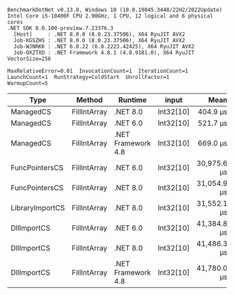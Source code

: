 ```

BenchmarkDotNet v0.13.8, Windows 10 (10.0.19045.3448/22H2/2022Update)
Intel Core i5-10400F CPU 2.90GHz, 1 CPU, 12 logical and 6 physical cores
.NET SDK 8.0.100-preview.7.23376.3
  [Host]     : .NET 8.0.0 (8.0.23.37506), X64 RyuJIT AVX2
  Job-KGSZHS : .NET 8.0.0 (8.0.23.37506), X64 RyuJIT AVX2
  Job-WJNRKK : .NET 6.0.22 (6.0.2223.42425), X64 RyuJIT AVX2
  Job-OXZTXD : .NET Framework 4.8.1 (4.8.9181.0), X64 RyuJIT VectorSize=256

MaxRelativeError=0.01  InvocationCount=1  IterationCount=1  
LaunchCount=1  RunStrategy=ColdStart  UnrollFactor=1  
WarmupCount=5  

```
| Type            | Method       | Runtime            | input     | Mean        | Error | Median      | Min         | Max         | Allocated |
|---------------- |------------- |------------------- |---------- |------------:|------:|------------:|------------:|------------:|----------:|
| ManagedCS       | FillIntArray | .NET 8.0           | Int32[10] |    404.9 μs |    NA |    404.9 μs |    404.9 μs |    404.9 μs |     400 B |
| ManagedCS       | FillIntArray | .NET 6.0           | Int32[10] |    521.7 μs |    NA |    521.7 μs |    521.7 μs |    521.7 μs |     640 B |
| ManagedCS       | FillIntArray | .NET Framework 4.8 | Int32[10] |    669.0 μs |    NA |    669.0 μs |    669.0 μs |    669.0 μs |         - |
| FuncPointersCS  | FillIntArray | .NET 6.0           | Int32[10] | 30,975.6 μs |    NA | 30,975.6 μs | 30,975.6 μs | 30,975.6 μs |     640 B |
| FuncPointersCS  | FillIntArray | .NET 8.0           | Int32[10] | 31,054.9 μs |    NA | 31,054.9 μs | 31,054.9 μs | 31,054.9 μs |     400 B |
| LibraryImportCS | FillIntArray | .NET 8.0           | Int32[10] | 31,552.1 μs |    NA | 31,552.1 μs | 31,552.1 μs | 31,552.1 μs |     400 B |
| DllImportCS     | FillIntArray | .NET 6.0           | Int32[10] | 41,384.8 μs |    NA | 41,384.8 μs | 41,384.8 μs | 41,384.8 μs |     640 B |
| DllImportCS     | FillIntArray | .NET 8.0           | Int32[10] | 41,486.3 μs |    NA | 41,486.3 μs | 41,486.3 μs | 41,486.3 μs |     400 B |
| DllImportCS     | FillIntArray | .NET Framework 4.8 | Int32[10] | 41,780.0 μs |    NA | 41,780.0 μs | 41,780.0 μs | 41,780.0 μs |         - |

